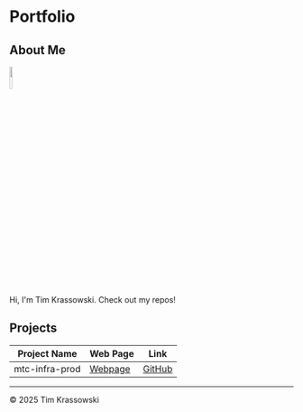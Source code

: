 # Portfolio

## About Me

<img src="https://github.com/account" style="width: 10%; height: auto;">

Hi, I'm Tim Krassowski. Check out my repos!

## Projects

| Project Name        |  Web Page                                                          | Link                                                             |
|---------------------|--------------------------------------------------------------------|------------------------------------------------------------------|
| mtc-infra-prod     |  [Webpage](https://morethancertified.github.io/mtc-infra-prod/)   | [GitHub](https://github.com/morethancertified/mtc-infra-prod.git)    |

---

© 2025 Tim Krassowski